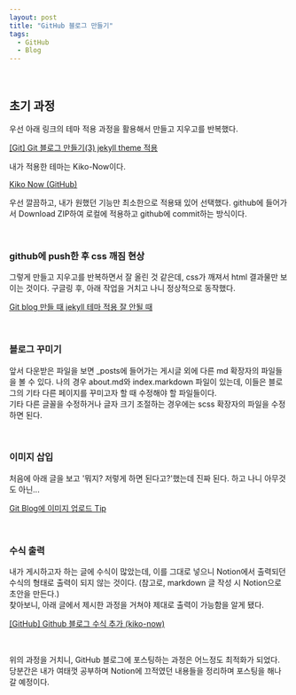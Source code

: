 ```yaml
---
layout: post
title: "GitHub 블로그 만들기"
tags:
  - GitHub
  - Blog
---
```


<br>

## 초기 과정

우선 아래 링크의 테마 적용 과정을 활용해서 만들고 지우고를 반복했다.

[[Git] Git 블로그 만들기(3) jekyll theme 적용](https://velog.io/@dlruddms5619/Git-Git-%EB%B8%94%EB%A1%9C%EA%B7%B8-%EB%A7%8C%EB%93%A4%EA%B8%B03-jekyll-theme-%EC%A0%81%EC%9A%A9)

내가 적용한 테마는 Kiko-Now이다. 

[Kiko Now (GitHub)](https://github.com/aweekj/kiko-now)

우선 깔끔하고, 내가 원했던 기능만 최소한으로 적용돼 있어 선택했다.
github에 들어가서 Download ZIP하여 로컬에 적용하고 github에 commit하는 방식이다.

<br>

### github에 push한 후 css 깨짐 현상

그렇게 만들고 지우고를 반복하면서 잘 올린 것 같은데, css가 깨져서 html 결과물만 보이는 것이다.
구글링 후, 아래 작업을 거치고 나니 정상적으로 동작했다.

[Git blog 만들 때 jekyll 테마 적용 잘 안될 때](https://ventus.tistory.com/23)

<br>

### 블로그 꾸미기

앞서 다운받은 파일을 보면 _posts에 들어가는 게시글 외에 다른 md 확장자의 파일들을 볼 수 있다. 나의 경우 about.md와 index.markdown 파일이 있는데, 이들은 블로그의 기타 다른 페이지를 꾸미고자 할 때 수정해야 할 파일들이다.
<br>기타 다른 글꼴을 수정하거나 글자 크기 조절하는 경우에는 scss 확장자의 파일을 수정하면 된다.

<br>

### 이미지 삽입

처음에 아래 글을 보고 '뭐지? 저렇게 하면 된다고?'했는데 진짜 된다. 하고 나니 아무것도 아닌...

[Git Blog에 이미지 업로드 Tip](https://cnu-jinseop.tistory.com/21)

<br>

### 수식 출력

내가 게시하고자 하는 글에 수식이 많았는데, 이를 그대로 넣으니 Notion에서 출력되던 수식의 형태로 출력이 되지 않는 것이다. (참고로, markdown 글 작성 시 Notion으로 초안을 만든다.) <br>
찾아보니, 아래 글에서 제시한 과정을 거쳐야 제대로 출력이 가능함을 알게 됐다.

[[GitHub] Github 블로그 수식 추가 (kiko-now)](https://m.blog.naver.com/PostView.naver?isHttpsRedirect=true&blogId=prt1004dms&logNo=221525385428)

<br>

위의 과정을 거치니, GitHub 블로그에 포스팅하는 과정은 어느정도 최적화가 되었다. 당분간은 내가 여태껏 공부하며 Notion에 끄적였던 내용들을 정리하며 포스팅을 해나갈 예정이다.